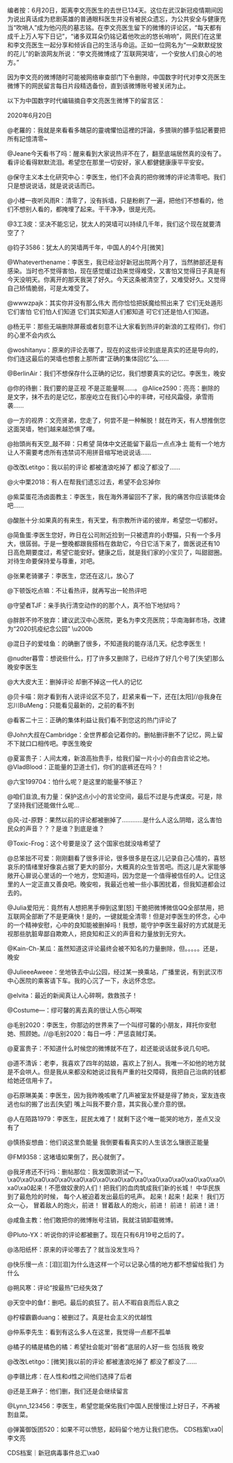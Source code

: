 编者按：6月20日，距离李文亮医生的去世已134天。这位在武汉新冠疫情期间因为说出真话成为悲剧英雄的普通眼科医生并没有被民众遗忘，为公共安全与健康充当“吹哨人”成为他闪亮的墓志铭。在李文亮医生留下的微博的评论区，“每天都有成千上万人写下日记”，“诸多双耳朵仍铭记着他吹出的悠长哨响”，网民们在这里和李文亮医生一起分享和倾诉自己的生活与命运。正如一位网名为“一朵默默绽放的花儿”的新浪网友所说：“李文亮微博成了‘互联网哭墙’，一个安放人们良心的地方。”

因为李文亮的微博随时可能被网络审查部门下令删除，中国数字时代对李文亮医生微博下的网民留言每日片段精选备份，直到该微博账号被关闭为止。 

以下为中国数字时代编辑摘自李文亮医生微博下的留言区：

2020年6月20日

@老羅的：我就是來看看多醜惡的靈魂懼怕這裡的評論，多猥瑣的髒手惦記著要把所有記憶清零~

@Jeane今天看书了吗：醒来看到大家说热评不在了，翻至底端居然真的没有了。看评论看得默默流泪。希望您在那里一切安好，家人都健健康康平平安安。

@保守主义本土化研究中心：李医生，他们不会真的把你微博的评论清零吧。我们只是想说说话，就是说说话而已。

@小楼一夜听风雨R：清零了，没有拆墙，只是粉刷了一遍，把他们不想看的，他们不想别人看的，都掩埋了起来。干干净净，很是光亮。

@3工3皮：坚决不能忘记，犹太人的哭墙可以持续几千年，我们这个现在就要清空了？

@钧子3586：犹太人的哭墙两千年，中国人的4个月[微笑]

@Whateverthename：李医生，我已经治好新冠出院两个月了，当然肺部还是有感染。当时也不觉得害怕，现在感觉缓过劲来觉得难受，又害怕又觉得日子真是有今天没明天。你离开的那天我哭了好久。今天这条被清空了，又难受好久。又觉得自己矫情脆弱，可是太难受了。

@wwwzpajk：其实你并没有那么伟大 而你恰恰把妖魔给照出来了 它们无处遁形 它们害怕 它们怕人们知道 它们其实知道人们都知道 可它们还是怕人们知道。

@杨无平：那些无端删除屏蔽或者刻意不让大家看到热评的新浪的工程师们，你们的心里不会内疚么

@woshitanyu：原来的评论去哪了，现在的这些评论到底是真实的还是导向的，你们连这最后的哭墙也想套上那所谓“正确的集体回忆”么……

@BerlinAir：我们不想保存什么正确的记忆，我们想要真实的记忆。李医生，晚安

@你的待删：我们要的是正视 不是正能量啊……。 @Alice2590：亮亮：删除的是文字，抹不去的是记忆，那座屹立在我们心中的丰碑，可经风霜侵，承雪雨袭……

@一方的视界：文亮贤弟，您走了，何尝不是一种解脱！就在昨天，有人想推倒您这面哭墙，牠们越来越恐惧了哩。

@抬頭尚有天空_敲不碎：只希望 简体中文还能留下最后一点点净土 能有一个地方让人不需要考虑所有违禁词不用拼音缩写地说说话……

@改改Letitgo：我以前的评论 都被渣浪吃掉了 都没了都没了……

@火中栗2018：有人在帮我们遗忘过去，希望不会忘掉你

@紫菜蛋花汤卤面教主：李医生，我在海外滞留回不了家，我的痛苦你应该能体会吧……

@酸胀十分:如果真的有来生，有天堂，有宗教所许诺的彼岸，希望您一切都好。

@简鱼蛋:李医生您好，昨日在公司附近捡到一只被遗弃的小野猫，只有一个多月大，很孱弱。于是一整晚都跟我搭档在救助它，今日它活下来了，兽医说还有10日高危期要度过，希望它能安好。健康之后，就是我们家的小宝贝了，叫甜甜圈。对待生命要保持爱与尊重，对吧。

@张果老骑骡子：李医生，您还在这儿，放心了

@下顿饭吃点嘛：不让看热评，就再写出一轮热评吧

@守望者TJF：亲手执行清空动作的的那个人，真不怕下地狱吗？

@胖胖不帅不放弃：建议武汉中心医院，更名为李文亮医院；华南海鲜市场，改建为“2020抗疫纪念公园” \u200b

@混日子的爱哇鱼：的确删了很多，不知道我的能存活几天。纪念李医生！

@nudter暮雪：想说些什么，打了许多又删除了，已经炸了好几个号了[失望]那么晚安李医生

@大大皮大王：删掉评论 却删不掉这一代人的记忆

@贝卡喵：刚才看到有人说评论区不见了，赶紧来看一下，还在[太阳]//@我身在忘川BuMeng：只能看见最新的，之前的看不到

@看客二十三：正确的集体利益让我们看不到您这的热门评论了

@John大叔在Cambridge：全世界都会记着你的。删帖删评删不了记忆，网上留不下就口口相传吧。李医生晚安

@夏富贵子：人间太难，新浪高抬贵手，给我们留一片小小的自由言论之地。 @VladBlood：正能量的卫道士们，你们的底裤还在吗？！

@六宝199704：怕什么呢？是这里的能量不够正？

@咱们韭浪_有力量：保护这点小小的言论空间，最后不过是与虎谋皮。可是，除了坚持我们还能做什么呢&#8230;

@风-过-原野：果然以前的评论都被删掉了…………是什么人这么阴暗，这么害怕民众的声音？？？是谁？到底是谁？

@Toxic-Frog：这个号要是没了 这个国家也就没啥希望了

@总笨拙不可爱：刚刚翻看了很多评论，很多很多是在这儿记录自己心情的，喜怒哀乐的情绪里好像哀占据了更大的部分，大概真的众生皆苦吧。而这儿是大家能够敞开心扉说心里话的一个地方，您知道吗，因为您是一个值得被信任的人。记住这里的人一定正直又善良吧。晚安啦，我最近也被一些小事困扰着，但我知道都会过去的。

@Julia爱阳光：竟然有人想把黑手伸到这里[怒] 干脆把微博微信QQ全部禁用，把互联网全部断了不是更痛快！是的，一键就能全清零！但是对李医生的怀念，心中的一个精神安慰，心中的良知能被删掉吗！我想，能守护李医生最好的方式就是无视那些肮脏卑鄙自欺欺人，把良知和正义的声音和力量放到无穷大。

@Kain-Ch-某瓜：虽然知道这评论最终会被不知名的力量删除，但。。。。。还是，晚安

@JulieeeAweee：坐地铁去中山公园，经过某一换乘站，广播里说，有到武汉市中心医院的乘客请下车。我的心沉了一下，永远怀念您。

@elvita：最近的新闻真让人心碎啊，救救孩子！

@Costume&#8212;：缪可馨的离去真的很让人伤心啊唉

@毛别2020：李医生，你那边的世界来了一个叫缪可馨的小朋友，拜托你安慰她、照顾她。//@毛别2020：每日一呼：严惩袁贼灯美。

@夏富贵子：不知道什么时候您的微博就不在了，趁还能说话就多说几句吧。

@道不清诉：老李，我喜欢了四年的姑娘，喜欢上了别人。我唯一不如他的地方就是不会哄人。但是我从来都没和她说过我有严重的社交障碍，我把自己治病的钱都给她还信用卡了。

@石原琳美美：李医生，因为我昨晚咳嗽了几声被室友怀疑是得了肺炎，室友连夜逃也似的搬了出去[失望] 嘴上叫我不要介意，其实我心里介意的很。

@人在陌路1979：李医生，屁民太难了！就剩下这个唯一能哭的地方，差点又没有了

@慎扬妄想曲：他们说这里负能量 我倒要看看真实的人生该怎么镶嵌正能量

@FM9358：这堵墙如果倒了，民心就倒了。

@我牙疼还不行吗：删帖那位：我发国歌测试一下。\xa0\xa0\xa0\xa0\xa0\xa0\xa0\xa0\xa0\xa0\xa0\xa0\xa0\xa0\xa0\xa0\xa0\xa0\xa0起来！不愿做奴隶的人们！把我们的血肉筑成我们新的长城！ 中华民族到了最危险的时候， 每个人被迫着发出最后的吼声。 起来！起来！起来！ 我们万众一心， 冒着敌人的炮火，前进！ 冒着敌人的炮火，前进！ 前进！ 前进！进！

@咸鱼主教：他们敢把你的微博账号注销，我就注销卸载微博。

@Pluto-YX：听说你的评论都被删了。现在只有6月19号之后的了。

@洛阳纸杯：原来的评论哪去了？就当没发生吗？

@快乐慢一点：[泪][泪]为什么连这样一个可以记录心情的地方都不想留给我们 为什么

@朔风寒：评论“按最热”已经失效了

@天空中的鱼f：删吧。最后的疯狂了。前人不暇自哀而后人哀之

@柠檬霸霸duang：被删过了。真是社会主义的优越性

@仲系李先生：看到有这么多人在这里，我觉得一点都不孤单

@橘子的橘是橘色的橘：希望社会能对“弱者”底层的人好一些 包括我 晚安

@改改Letitgo：[微笑]我以前的评论 都被渣浪吃掉了 都没了都没了……

@李赣比疼：在人性和d性之间他们选择了后者

@还是王麻子：他们删，我们还是会继续留言

@Lynn_123456：李医生，希望您能保佑我们中国人民慢慢过上好日子，不再被割韭菜。

@弹簧御饭团520：如果不可以愤怒，起码留个地方让我们悲伤。 CDS档案\xa0| 李文亮

CDS档案｜新冠病毒事件总汇\xa0


